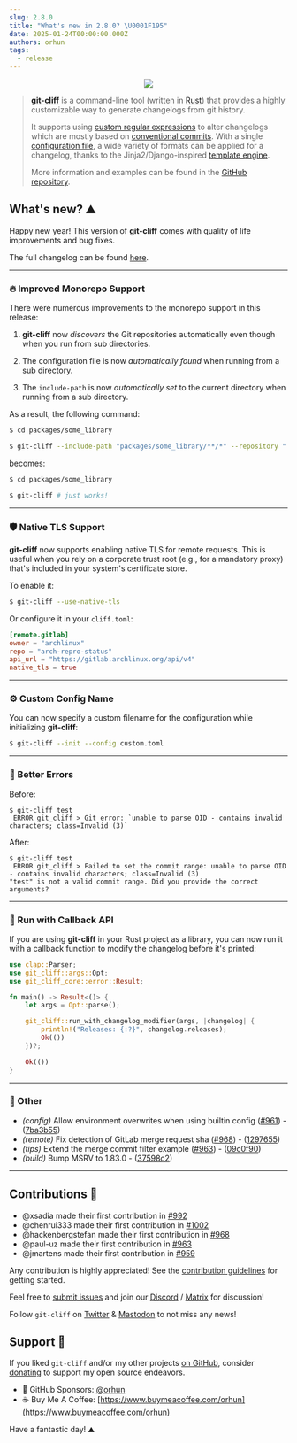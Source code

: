 ```yaml
---
slug: 2.8.0
title: "What's new in 2.8.0? \U0001F195"
date: 2025-01-24T00:00:00.000Z
authors: orhun
tags:
  - release
---
```


<center>

  <a href="https://github.com/orhun/git-cliff">
    <img src="/img/git-cliff-anim.gif" />
  </a>

</center>

> [**git-cliff**](https://github.com/orhun/git-cliff) is a command-line tool (written in [Rust](https://www.rust-lang.org/)) that provides a highly customizable way to generate changelogs from git history.
>
> It supports using [custom regular expressions](/docs/configuration/git#commit_parsers) to alter changelogs which are mostly based on [conventional commits](/docs/configuration/git#conventional_commits). With a single [configuration file](/docs/configuration), a wide variety of formats can be applied for a changelog, thanks to the Jinja2/Django-inspired [template engine](/docs/category/templating).
>
> More information and examples can be found in the [GitHub repository](https://github.com/orhun/git-cliff).

## What's new? ⛰️

Happy new year! This version of **git-cliff** comes with quality of life improvements and bug fixes.

The full changelog can be found [here](https://github.com/orhun/git-cliff/blob/main/CHANGELOG.md).

---

### 🔥 Improved Monorepo Support

There were numerous improvements to the monorepo support in this release:

1. **git-cliff** now _discovers_ the Git repositories automatically even though when you run from sub directories.

2. The configuration file is now _automatically found_ when running from a sub directory.

3. The `include-path` is now _automatically set_ to the current directory when running from a sub directory.

As a result, the following command:

```bash
$ cd packages/some_library

$ git-cliff --include-path "packages/some_library/**/*" --repository "../../"
```

becomes:

```bash
$ cd packages/some_library

$ git-cliff # just works!
```

---

### 🛡️ Native TLS Support

**git-cliff** now supports enabling native TLS for remote requests. This is useful when you rely on a corporate trust root (e.g., for a mandatory proxy) that's included in your system's certificate store.

To enable it:

```bash
$ git-cliff --use-native-tls
```

Or configure it in your `cliff.toml`:

```toml
[remote.gitlab]
owner = "archlinux"
repo = "arch-repro-status"
api_url = "https://gitlab.archlinux.org/api/v4"
native_tls = true
```

---

### ⚙️ Custom Config Name

You can now specify a custom filename for the configuration while initializing **git-cliff**:

```bash
$ git-cliff --init --config custom.toml
```

---

### 🚨 Better Errors

Before:

```
$ git-cliff test
 ERROR git_cliff > Git error: `unable to parse OID - contains invalid characters; class=Invalid (3)`
```

After:

```
$ git-cliff test
 ERROR git_cliff > Failed to set the commit range: unable to parse OID - contains invalid characters; class=Invalid (3)
"test" is not a valid commit range. Did you provide the correct arguments?
```

---

### 🔄 Run with Callback API

If you are using **git-cliff** in your Rust project as a library, you can now run it with a callback function to modify the changelog before it's printed:

```rust
use clap::Parser;
use git_cliff::args::Opt;
use git_cliff_core::error::Result;

fn main() -> Result<()> {
    let args = Opt::parse();

    git_cliff::run_with_changelog_modifier(args, |changelog| {
        println!("Releases: {:?}", changelog.releases);
        Ok(())
    })?;

    Ok(())
}
```

---

### 🧰 Other

- _(config)_ Allow environment overwrites when using builtin config ([#961](https://github.com/orhun/git-cliff/issues/961)) - ([7ba3b55](https://github.com/orhun/git-cliff/commit/7ba3b55448bdbf7a4a475df2081b6d7c2e2ceb34))
- _(remote)_ Fix detection of GitLab merge request sha ([#968](https://github.com/orhun/git-cliff/issues/968)) - ([1297655](https://github.com/orhun/git-cliff/commit/12976550d35bad8d535518010046bd136875736b))
- _(tips)_ Extend the merge commit filter example ([#963](https://github.com/orhun/git-cliff/issues/963)) - ([09c0f90](https://github.com/orhun/git-cliff/commit/09c0f905d8b20b585b0bc8183f14250d1a381ca0))
- _(build)_ Bump MSRV to 1.83.0 - ([37598c2](https://github.com/orhun/git-cliff/commit/37598c2d417a1646ec90590ab2a1f6d9da66296c))

---

## Contributions 👥

- @xsadia made their first contribution in [#992](https://github.com/orhun/git-cliff/pull/992)
- @chenrui333 made their first contribution in [#1002](https://github.com/orhun/git-cliff/pull/1002)
- @hackenbergstefan made their first contribution in [#968](https://github.com/orhun/git-cliff/pull/968)
- @paul-uz made their first contribution in [#963](https://github.com/orhun/git-cliff/pull/963)
- @jmartens made their first contribution in [#959](https://github.com/orhun/git-cliff/pull/959)

Any contribution is highly appreciated! See the [contribution guidelines](https://github.com/orhun/git-cliff/blob/main/CONTRIBUTING.md) for getting started.

Feel free to [submit issues](https://github.com/orhun/git-cliff/issues/new/choose) and join our [Discord](https://discord.gg/W3mAwMDWH4) / [Matrix](https://matrix.to/#/#git-cliff:matrix.org) for discussion!

Follow `git-cliff` on [Twitter](https://twitter.com/git_cliff) & [Mastodon](https://fosstodon.org/@git_cliff) to not miss any news!

## Support 🌟

If you liked `git-cliff` and/or my other projects [on GitHub](https://github.com/orhun), consider [donating](https://donate.orhun.dev) to support my open source endeavors.

- 💖 GitHub Sponsors: [@orhun](https://github.com/sponsors/orhun)
- ☕ Buy Me A Coffee: [https://www.buymeacoffee.com/orhun](https://www.buymeacoffee.com/orhun)

Have a fantastic day! ⛰️
